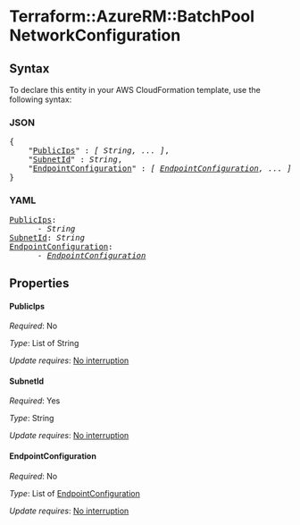 # Terraform::AzureRM::BatchPool NetworkConfiguration

## Syntax

To declare this entity in your AWS CloudFormation template, use the following syntax:

### JSON

<pre>
{
    "<a href="#publicips" title="PublicIps">PublicIps</a>" : <i>[ String, ... ]</i>,
    "<a href="#subnetid" title="SubnetId">SubnetId</a>" : <i>String</i>,
    "<a href="#endpointconfiguration" title="EndpointConfiguration">EndpointConfiguration</a>" : <i>[ <a href="networkconfiguration-endpointconfiguration.md">EndpointConfiguration</a>, ... ]</i>
}
</pre>

### YAML

<pre>
<a href="#publicips" title="PublicIps">PublicIps</a>: <i>
      - String</i>
<a href="#subnetid" title="SubnetId">SubnetId</a>: <i>String</i>
<a href="#endpointconfiguration" title="EndpointConfiguration">EndpointConfiguration</a>: <i>
      - <a href="networkconfiguration-endpointconfiguration.md">EndpointConfiguration</a></i>
</pre>

## Properties

#### PublicIps

_Required_: No

_Type_: List of String

_Update requires_: [No interruption](https://docs.aws.amazon.com/AWSCloudFormation/latest/UserGuide/using-cfn-updating-stacks-update-behaviors.html#update-no-interrupt)

#### SubnetId

_Required_: Yes

_Type_: String

_Update requires_: [No interruption](https://docs.aws.amazon.com/AWSCloudFormation/latest/UserGuide/using-cfn-updating-stacks-update-behaviors.html#update-no-interrupt)

#### EndpointConfiguration

_Required_: No

_Type_: List of <a href="networkconfiguration-endpointconfiguration.md">EndpointConfiguration</a>

_Update requires_: [No interruption](https://docs.aws.amazon.com/AWSCloudFormation/latest/UserGuide/using-cfn-updating-stacks-update-behaviors.html#update-no-interrupt)

